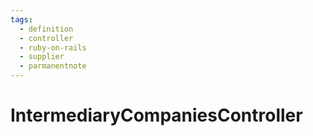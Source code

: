 ```yaml
---
tags:
  - definition
  - controller
  - ruby-on-rails
  - supplier
  - parmanentnote
---
```


# IntermediaryCompaniesController 
